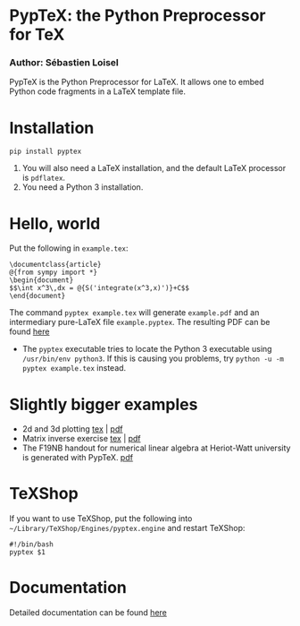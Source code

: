 # PypTeX: the Python Preprocessor for TeX

### Author: Sébastien Loisel

PypTeX is the Python Preprocessor for LaTeX. It allows one to embed Python
code fragments in a LaTeX template file.

# Installation

`pip install pyptex`

1. You will also need a LaTeX installation, and the default LaTeX processor is `pdflatex`.
2. You need a Python 3 installation.

# Hello, world

Put the following in `example.tex`:

	\documentclass{article}
	@{from sympy import *}
	\begin{document}
	$$\int x^3\,dx = @{S('integrate(x^3,x)')}+C$$
	\end{document}

The command `pyptex example.tex` will generate `example.pdf` and an intermediary
pure-LaTeX file `example.pyptex`. The resulting PDF can be found
[here](https://github.com/sloisel/pyptex/blob/master/examples/example.pdf)

* The `pyptex` executable tries to locate the Python 3 executable using `/usr/bin/env python3`. If this is causing you problems, try `python -u -m pyptex example.tex` instead.

# Slightly bigger examples

* 2d and 3d plotting [tex](https://github.com/sloisel/pyptex/blob/master/examples/plots.tex)
| 
[pdf](https://github.com/sloisel/pyptex/blob/master/examples/plots.pdf)
* Matrix inverse exercise [tex](https://github.com/sloisel/pyptex/blob/master/examples/matrixinverse.tex)
|
[pdf](https://github.com/sloisel/pyptex/blob/master/examples/matrixinverse.pdf)
* The F19NB handout for numerical linear algebra at Heriot-Watt university is generated with PypTeX. [pdf](https://www.macs.hw.ac.uk/~sl398/notes.pdf)

# TeXShop

If you want to use TeXShop, put the following into `~/Library/TeXShop/Engines/pyptex.engine` and restart TeXShop:
```
#!/bin/bash
pyptex $1
```

# Documentation

Detailed documentation can be found [here](https://htmlpreview.github.io/?https://github.com/sloisel/pyptex/blob/master/html/pyptex.html)
